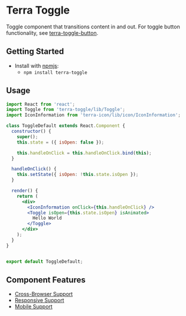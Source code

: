 # Terra Toggle

Toggle component that transitions content in and out. For toggle button functionality, see [terra-toggle-button](/#/components/terra-toggle-button/toggle-button/toggle-button).

## Getting Started

- Install with [npmjs](https://www.npmjs.com):
  - `npm install terra-toggle`

## Usage

```jsx
import React from 'react';
import Toggle from 'terra-toggle/lib/Toggle';
import IconInformation from 'terra-icon/lib/icon/IconInformation';

class ToggleDefault extends React.Component {
  constructor() {
    super();
    this.state = ({ isOpen: false });

    this.handleOnClick = this.handleOnClick.bind(this);
  }

  handleOnClick() {
    this.setState({ isOpen: !this.state.isOpen });
  }

  render() {
    return (
      <div>
        <IconInformation onClick={this.handleOnClick} />
        <Toggle isOpen={this.state.isOpen} isAnimated>
          Hello World
        </Toggle>
      </div>
    );
  }
}


export default ToggleDefault;
```

## Component Features
* [Cross-Browser Support](https://github.com/cerner/terra-ui/blob/master/src/terra-dev-site/contributing/ComponentStandards.e.contributing.md#cross-browser-support)
* [Responsive Support](https://github.com/cerner/terra-ui/blob/master/src/terra-dev-site/contributing/ComponentStandards.e.contributing.md#responsive-support)
* [Mobile Support](https://github.com/cerner/terra-ui/blob/master/src/terra-dev-site/contributing/ComponentStandards.e.contributing.md#mobile-support)
